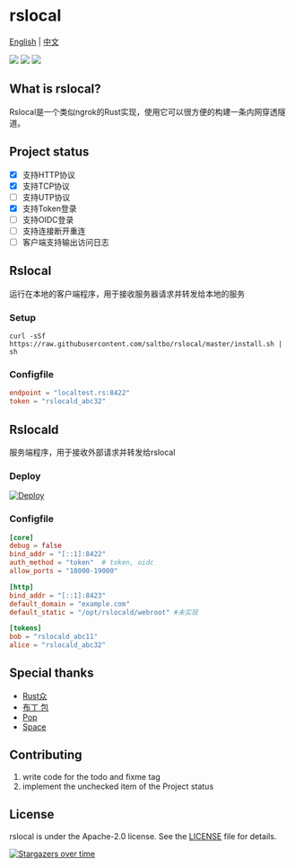 # rslocal

[English](README.md) | [中文](README_zh.md)

[![](https://github.com/saltbo/rslocal/workflows/build/badge.svg)](https://github.com/saltbo/rslocal/actions?query=workflow%3Abuild)
[![](https://img.shields.io/github/v/release/saltbo/rslocal.svg)](https://github.com/saltbo/rslocal/releases)
[![](https://img.shields.io/github/license/saltbo/rslocal.svg)](https://github.com/saltbo/rslocal/blob/master/LICENSE)

## What is rslocal?

Rslocal是一个类似ngrok的Rust实现，使用它可以很方便的构建一条内网穿透隧道。

## Project status

- [x] 支持HTTP协议
- [x] 支持TCP协议
- [ ] 支持UTP协议
- [x] 支持Token登录
- [ ] 支持OIDC登录
- [ ] 支持连接断开重连
- [ ] 客户端支持输出访问日志

## Rslocal

运行在本地的客户端程序，用于接收服务器请求并转发给本地的服务

### Setup

```shell
curl -sSf https://raw.githubusercontent.com/saltbo/rslocal/master/install.sh | sh
```

### Configfile

```toml
endpoint = "localtest.rs:8422"
token = "rslocald_abc32"
```

## Rslocald

服务端程序，用于接收外部请求并转发给rslocal

### Deploy

[![Deploy](https://www.herokucdn.com/deploy/button.svg)](https://heroku.com/deploy?template=https://github.com/saltbo/rslocal)

### Configfile

```toml
[core]
debug = false
bind_addr = "[::1]:8422"
auth_method = "token"  # token, oidc
allow_ports = "18000-19000"

[http]
bind_addr = "[::1]:8423"
default_domain = "example.com"
default_static = "/opt/rslocald/webroot" #未实现

[tokens]
bob = "rslocald_abc11"
alice = "rslocald_abc32"
```

## Special thanks

- [Rust众](https://t.me/rust_zh)
- [布丁 包](https://github.com/bdbai)
- [Pop](https://github.com/George-Miao)
- [Space](https://github.com/spacemeowx2)

## Contributing

1. write code for the todo and fixme tag
2. implement the unchecked item of the Project status

## License

rslocal is under the Apache-2.0 license. See the [LICENSE](/LICENSE) file for details.

[![Stargazers over time](https://starchart.cc/saltbo/rslocal.svg)](https://starchart.cc/saltbo/rslocal)
